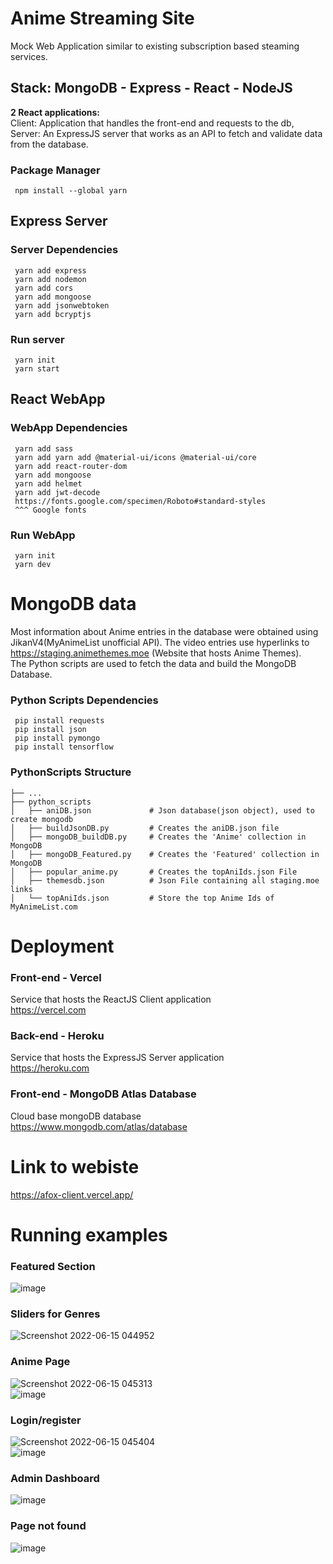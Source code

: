 # Anime Streaming Site
Mock Web Application similar to existing subscription based steaming services.  

## Stack: MongoDB - Express - React - NodeJS

**2 React applications:**  
  Client: Application that handles the front-end and requests to the db,
  Server: An ExpressJS server that works as an API to fetch and validate data from the database.  
  
### Package Manager 
     npm install --global yarn

## Express Server  
### Server Dependencies
     yarn add express
     yarn add nodemon
     yarn add cors
     yarn add mongoose
     yarn add jsonwebtoken
     yarn add bcryptjs
     
### Run server
     yarn init 
     yarn start


## React WebApp
### WebApp Dependencies
     yarn add sass
     yarn add yarn add @material-ui/icons @material-ui/core
     yarn add react-router-dom
     yarn add mongoose
     yarn add helmet
     yarn add jwt-decode
     https://fonts.google.com/specimen/Roboto#standard-styles  
     ^^^ Google fonts
### Run WebApp
     yarn init
     yarn dev


# MongoDB data 
Most information about Anime entries in the database were obtained using JikanV4(MyAnimeList unofficial API). The video entries use hyperlinks to https://staging.animethemes.moe (Website that hosts Anime Themes).  
The Python scripts are used to fetch the data and build the MongoDB Database.

### Python Scripts Dependencies
     pip install requests
     pip install json
     pip install pymongo
     pip install tensorflow

### PythonScripts Structure
```
├── ...
├── python_scripts            
│   ├── aniDB.json             # Json database(json object), used to create mongodb                
│   ├── buildJsonDB.py         # Creates the aniDB.json file     
│   ├── mongoDB_buildDB.py     # Creates the 'Anime' collection in MongoDB
│   ├── mongoDB_Featured.py    # Creates the 'Featured' collection in MongoDB
│   ├── popular_anime.py       # Creates the topAniIds.json File
│   ├── themesdb.json          # Json File containing all staging.moe links 
│   └── topAniIds.json         # Store the top Anime Ids of MyAnimeList.com
```

# Deployment
### Front-end - Vercel  
Service that hosts the ReactJS Client application  
https://vercel.com  

### Back-end - Heroku  
Service that hosts the ExpressJS Server application    
https://heroku.com     
      

### Front-end - MongoDB Atlas Database
Cloud base mongoDB database  
https://www.mongodb.com/atlas/database

# Link to webiste  
https://afox-client.vercel.app/


# Running examples 
### Featured Section  
![image](https://user-images.githubusercontent.com/64340009/180123633-f8f9ee30-d5e7-4d0e-8144-7dba61586111.png)  


### Sliders for Genres  
![Screenshot 2022-06-15 044952](https://user-images.githubusercontent.com/64340009/173786476-6e81ef04-5a16-4457-9fba-d2b17e97e4c7.jpg)  


### Anime Page  
![Screenshot 2022-06-15 045313](https://user-images.githubusercontent.com/64340009/173786771-201d5db6-80c3-4d56-98f4-725db3d157c6.jpg)  
![image](https://user-images.githubusercontent.com/64340009/180123151-d92a7f49-2bc6-434e-9892-c76892200e9c.png)  


### Login/register  
![Screenshot 2022-06-15 045404](https://user-images.githubusercontent.com/64340009/173786902-81adfa39-c887-4c90-a3eb-50a0852828dc.jpg)  
![image](https://user-images.githubusercontent.com/64340009/173787111-b04f0741-e117-4ab4-9c29-fea396bb2da6.png)

### Admin Dashboard    
![image](https://user-images.githubusercontent.com/64340009/178165353-175c8ff2-b193-468d-8523-88d7b3bd3c7c.png)

### Page not found
![image](https://user-images.githubusercontent.com/64340009/180123727-63690ab1-955f-4e7f-8aac-9106c0f280c9.png)

